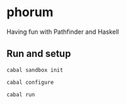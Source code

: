 # phorum
Having fun with Pathfinder and Haskell

## Run and setup
`cabal sandbox init`

`cabal configure`

`cabal run`

